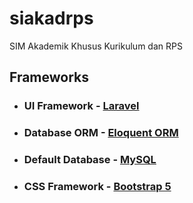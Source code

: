 # siakadrps
SIM Akademik Khusus Kurikulum dan RPS

## Frameworks

- ### UI Framework - [Laravel](https://laravel.com)

- ### Database ORM - [Eloquent ORM](https://laravel.com/docs/5.0/eloquent)
- ### Default Database - [MySQL](https://www.mysql.com/)
- ### CSS Framework - [Bootstrap 5](https://getbootstrap.com/)